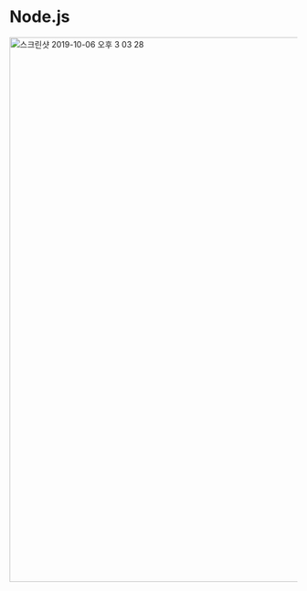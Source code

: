# Node.js

<img width="954" alt="스크린샷 2019-10-06 오후 3 03 28" src="https://user-images.githubusercontent.com/48753593/66265039-8fd78180-e84a-11e9-9115-ef7cb032a4a1.png">
